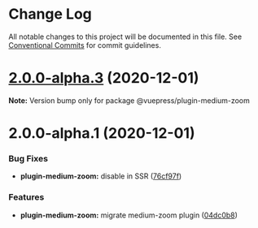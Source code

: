 # Change Log

All notable changes to this project will be documented in this file.
See [Conventional Commits](https://conventionalcommits.org) for commit guidelines.

# [2.0.0-alpha.3](https://github.com/vuepress/vuepress-next/compare/v2.0.0-alpha.2...v2.0.0-alpha.3) (2020-12-01)

**Note:** Version bump only for package @vuepress/plugin-medium-zoom





# 2.0.0-alpha.1 (2020-12-01)


### Bug Fixes

* **plugin-medium-zoom:** disable in SSR ([76cf97f](https://github.com/vuepress/vuepress-next/commit/76cf97f634f4aa154d46aed866b9a80991fbc30d))


### Features

* **plugin-medium-zoom:** migrate medium-zoom plugin ([04dc0b8](https://github.com/vuepress/vuepress-next/commit/04dc0b87378cecf9ba4f5c94087f91acb7b0332c))
